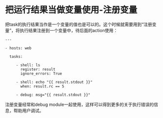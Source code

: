 # 把运行结果当做变量使用-注册变量


把task的执行结果当作是一个变量的值也是可以的。这个时候就需要用到“注册变量”，将执行结果注册到一个变量中，待后面的action使用：

```shell
---

- hosts: web

  tasks:

     - shell: ls
       register: result
       ignore_errors: True

     - shell: echo "{{ result.stdout }}"
       when: result.rc == 5

     - debug: msg="{{ result.stdout }}"
```

注册变量经常和debug module一起使用，这样可以得到更多的关于执行错误的信息，帮助用户调试。
